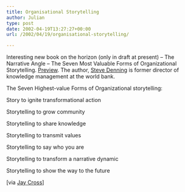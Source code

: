 ```yaml
---
title: Organisational Storytelling
author: Julian
type: post
date: 2002-04-19T13:27:27+00:00
url: /2002/04/19/organisational-storytelling/

---
```

Interesting new book on the horizon (only in draft at present) &#8211; The Narrative Angle &#8211; The Seven Most Valuable Forms of Organizational Storytelling. [Preview][1]. The author, <a href="https://www.stevedenning.com/" target="_blank">Steve Denning</a> is former director of knowledge management at the world bank.
  
The Seven Highest-value Forms of Organizational storytelling:
  
Story to ignite transformational action
  
Storytelling to grow community
  
Storytelling to share knowledge
  
Storytelling to transmit values
  
Storytelling to say who you are
  
Storytelling to transform a narrative dynamic
  
Storytelling to show the way to the future
  
[via <a href="https://www.internettime.com/itimegroup/research.htm" target="_blank">Jay Cross</a>]

 [1]: https://www.line56.com/articles/default.asp?ArticleID=3543